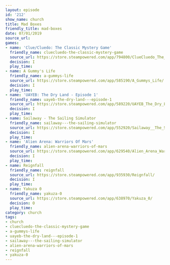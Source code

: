 ```yaml
---
layout: episode
id: '212'
show_name: church
title: Mad Boxes
friendly_title: mad-boxes
date: 07/01/2019
source_url: 
games:
- name: 'Clue/Cluedo: The Classic Mystery Game'
  friendly_name: cluecluedo-the-classic-mystery-game
  source_url: https://store.steampowered.com/app/794800/ClueCluedo_The_Classic_Mystery_Game/
  decision: I
  play_time: 
- name: A Gummy's Life
  friendly_name: a-gummys-life
  source_url: https://store.steampowered.com/app/585190/A_Gummys_Life/
  decision: I
  play_time: 
- name: 'UAYEB: The Dry Land - Episode 1'
  friendly_name: uayeb-the-dry-land---episode-1
  source_url: https://store.steampowered.com/app/589220/UAYEB_The_Dry_Land__Episode_1/
  decision: I
  play_time: 
- name: Sailaway - The Sailing Simulator
  friendly_name: sailaway---the-sailing-simulator
  source_url: https://store.steampowered.com/app/552920/Sailaway__The_Sailing_Simulator/
  decision: I
  play_time: 
- name: 'Alien Arena: Warriors Of Mars'
  friendly_name: alien-arena-warriors-of-mars
  source_url: https://store.steampowered.com/app/629540/Alien_Arena_Warriors_Of_Mars/
  decision: I
  play_time: 
- name: Reignfall
  friendly_name: reignfall
  source_url: https://store.steampowered.com/app/935930/Reignfall/
  decision: I
  play_time: 
- name: Yakuza 0
  friendly_name: yakuza-0
  source_url: https://store.steampowered.com/app/638970/Yakuza_0/
  decision: O
  play_time: 
category: church
tags:
- church
- cluecluedo-the-classic-mystery-game
- a-gummys-life
- uayeb-the-dry-land---episode-1
- sailaway---the-sailing-simulator
- alien-arena-warriors-of-mars
- reignfall
- yakuza-0
---
```

